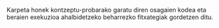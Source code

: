 Karpeta honek kontzeptu-probarako garatu diren osagaien kodea eta beraien exekuzioa ahalbidetzeko beharrezko fitxategiak gordetzen ditu.